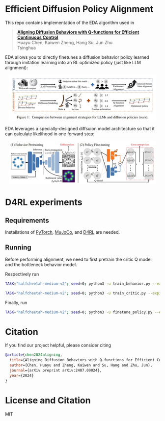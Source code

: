 
# Efficient Diffusion Policy Alignment

This repo contains implementation of the EDA algorithm used in

> [**Aligning Diffusion Behaviors with Q-functions for Efficient Continuous Control**](https://arxiv.org/pdf/2407.09024)<br>
> Huayu Chen, Kaiwen Zheng, Hang Su, Jun Zhu
> <br>Tsinghua<br>

EDA allows you to directly finetunes a diffusion behavior policy learned through imitation learning into an RL optimized policy (just like LLM alignment): 

<p align="center">
<img src="EDA.png" width=95%>
<p>

EDA leverages a specially-designed diffsuion model architecture so that it can calculate likelihood in one forward step:

<p align="center">
<img src="overview.PNG" width=95%>
<p>


# D4RL experiments

## Requirements
Installations of [PyTorch](https://pytorch.org/), [MuJoCo](https://github.com/deepmind/mujoco), and [D4RL](https://github.com/Farama-Foundation/D4RL) are needed.

## Running
Before performing alignment, we need to first pretrain the critic Q model and the bottleneck behavior model. 

Respectively run

```.bash
TASK="halfcheetah-medium-v2"; seed=0; python3 -u train_behavior.py --expid ${TASK}-baseline-seed${seed} --env $TASK --seed ${seed}
```

```.bash
TASK="halfcheetah-medium-v2"; seed=0; python3 -u train_critic.py --expid ${TASK}-baseline-seed${seed} --env $TASK --seed ${seed}
```


Finally, run

```.bash
TASK="halfcheetah-medium-v2"; seed=0; python3 -u finetune_policy.py --expid ${TASK}-baseline-seed${seed} --env $TASK --seed ${seed} --actor_load_path ./EDA_model_factory/${TASK}-baseline-seed${seed}/behavior_ckpt200.pth --critic_load_path ./EDA_model_factory/${TASK}-baseline-seed${seed}/critic_ckpt150.pth --beta=0.1
```

# Citation
If you find our project helpful, please consider citing

```bibtex
@article{chen2024aligning,
  title={Aligning Diffusion Behaviors with Q-functions for Efficient Continuous Control},
  author={Chen, Huayu and Zheng, Kaiwen and Su, Hang and Zhu, Jun},
  journal={arXiv preprint arXiv:2407.09024},
  year={2024}
}
```

# License and Citation

MIT

